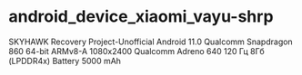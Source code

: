 # android_device_xiaomi_vayu-shrp
SKYHAWK Recovery Project-Unofficial
Android 11.0 
Qualcomm Snapdragon 860 
64-bit ARMv8-A 
1080x2400 
Qualcomm Adreno 640 120 Гц
8Гб (LPDDR4x)
Battery 5000 mAh
